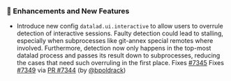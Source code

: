 ### 🚀 Enhancements and New Features

- Introduce new config `datalad.ui.interactive` to allow users to overrule detection of interactive sessions.
  Faulty detection could lead to stalling, especially when subprocesses like git-annex special remotes where involved.
  Furthermore, detection now only happens in the top-most datalad process and passes its result down to subprocesses, reducing the cases that need such overruling in the first place.
  Fixes [#7345](https://github.com/datalad/datalad/issues/7345)
  Fixes [#7349](https://github.com/datalad/datalad/issues/7349) via
  [PR #7344](https://github.com/datalad/datalad/pull/7344)
  (by [@bpoldrack](https://github.com/bpoldrack))
